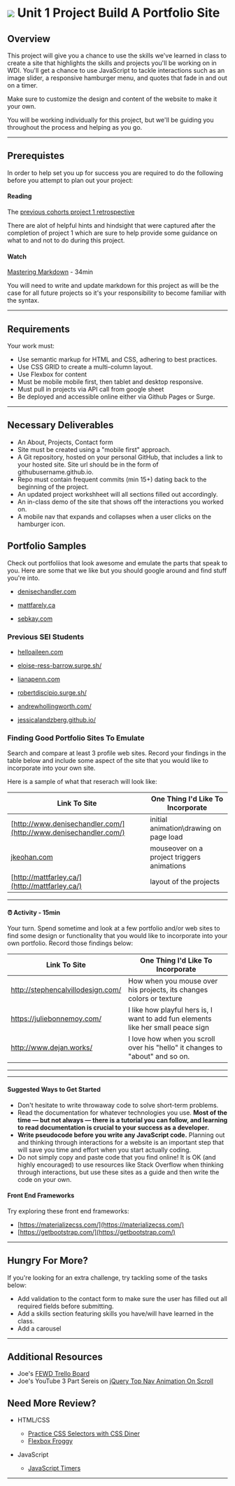 # ![](https://ga-dash.s3.amazonaws.com/production/assets/logo-9f88ae6c9c3871690e33280fcf557f33.png) Unit 1 Project Build A Portfolio Site

## Overview

This project will give you a chance to use the skills we've learned in class to create a site that highlights the skills and projects you'll be working on in WDI. You'll get a chance to use JavaScript to tackle interactions such as an image slider, a responsive hamburger menu, and quotes that fade in and out on a timer.

Make sure to customize the design and content of the website to make it your own.

You will be working individually for this project, but we'll be guiding you throughout the process and helping as you go.

---

## Prerequistes

In order to help set you up for success you are required to do the following before you attempt to plan out your project:

#### Reading

The [previous cohorts project 1 retrospective](previous-class-project-retrospective.md)

There are alot of helpful hints and hindsight that were captured after the completion of project 1 which are sure to help provide some guidance on what to and not to do during this project.

#### Watch

[Mastering Markdown](https://masteringmarkdown.com/) - 34min

You will need to write and update markdown for this project as will be the case for all future projects so it's your responsibility to become familiar with the syntax.

---

## Requirements

Your work must:

- Use semantic markup for HTML and CSS, adhering to best practices.
- Use CSS GRID to create a multi-column layout.
- Use Flexbox for content
- Must be mobile mobile first, then tablet and desktop responsive.
- Must pull in projects via API call from google sheet
- Be deployed and accessible online either via Github Pages or Surge.

---

## Necessary Deliverables

- An About, Projects, Contact form
- Site must be created using a "mobile first" approach.
- A Git repository, hosted on your personal GitHub, that includes a link to your hosted site. Site url should be in the form of githubusername.github.io.
- Repo must contain frequent commits (min 15+) dating back to the beginning of the project.
- An updated project workshheet will all sections filled out accordingly.
- An in-class demo of the site that shows off the interactions you worked on.
- A mobile nav that expands and collapses when a user clicks on the hamburger icon.

## Portfolio Samples

Check out portfoliios that look awesome and emulate the parts that speak to you. Here are some that we like but you should google around and find stuff you're into.

- [denisechandler.com](http://www.denisechandler.com/)

- [mattfarely.ca](http://mattfarley.ca/)

- [sebkay.com](http://sebkay.com/)

### Previous SEI Students

- [helloaileen.com](http://helloaileen.com)

- [eloise-ress-barrow.surge.sh/](http://eloise-ress-barrow.surge.sh/#writing)

- [lianapenn.com](https://www.lianapenn.com/)

- [robertdiscipio.surge.sh/](http://robertdiscipio.surge.sh/)

- [andrewhollingworth.com/](http://andrewhollingworth.com/)

- [jessicalandzberg.github.io/](https://jessicalandzberg.github.io/Unit_1_Project/#myJourney0)

### Finding Good Portfolio Sites To Emulate

Search and compare at least 3 profile web sites. Record your findings in the table below and include some aspect of the site that you would like to incorporate into your own site.

Here is a sample of what that reserach will look like:

| Link To Site                                                     | One Thing I'd Like To Incorporate          |
| ---------------------------------------------------------------- | ------------------------------------------ |
| [http://www.denisechandler.com/](http://www.denisechandler.com/) | initial animation\drawing on page load     |
| [jkeohan.com](http://jkeohan.com/)                               | mouseover on a project triggers animations |
| [http://mattfarley.ca/](http://mattfarley.ca/)                   | layout of the projects                     |

<hr>

#### <g-emoji class="g-emoji" alias="alarm_clock" fallback-src="https://github.githubassets.com/images/icons/emoji/unicode/23f0.png">⏰</g-emoji> Activity - 15min

Your turn. Spend sometime and look at a few portfolio and/or web sites to find some design or functionality that you would like to incorporate into your own portfolio. Record those findings below:

| Link To Site                      | One Thing I'd Like To Incorporate                                                |
| --------------------------------- | -------------------------------------------------------------------------------- |
| http://stephencalvillodesign.com/ | How when you mouse over his projects, its changes colors or texture              |
| https://juliebonnemoy.com/        | I like how playful hers is, I want to add fun elements like her small peace sign |
| http://www.dejan.works/           | I love how when you scroll over his "hello" it changes to "about" and so on.     |

<hr>

---

#### Suggested Ways to Get Started

- Don't hesitate to write throwaway code to solve short-term problems.
- Read the documentation for whatever technologies you use. **Most of the time — but not always — there is a tutorial you can follow, and learning to read documentation is crucial to your success as a developer.**
- **Write pseudocode before you write any JavaScript code.** Planning out and thinking through interactions for a website is an important step that will save you time and effort when you start actually coding.
- Do not simply copy and paste code that you find online! It is OK (and highly encouraged) to use resources like Stack Overflow when thinking through interactions, but use these sites as a guide and then write the code on your own.

#### Front End Frameworks

Try exploring these front end frameworks:

- [https://materializecss.com/](https://materializecss.com/)
- [https://getbootstrap.com/](https://getbootstrap.com/)

---

## Hungry For More?

If you're looking for an extra challenge, try tackling some of the tasks below:

- Add validation to the contact form to make sure the user has filled out all required fields before submitting.
- Add a skills section featuring skills you have/will have learned in the class.
- Add a carousel

---

## Additional Resources

- Joe's [FEWD Trello Board](https://trello.com/b/yqrvugBk/lectures)
- Joe's YouTube 3 Part Sereis on [jQuery Top Nav Animation On Scroll](https://www.youtube.com/watch?v=mRsF-a3qFZE&t=176s)

## Need More Review?

- HTML/CSS

  - [Practice CSS Selectors with CSS Diner](https://flukeout.github.io/)
  - [Flexbox Froggy](http://flexboxfroggy.com/)

- JavaScript
  - [JavaScript Timers](https://developer.mozilla.org/en-US/Add-ons/Code_snippets/Timers)

---

